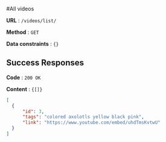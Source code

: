 #All videos

**URL** : `/videos/list/`

**Method** : `GET`

**Data constraints** : `{}`

## Success Responses

**Code** : `200 OK`

**Content** : `{[]}`

```json
[
  {
      "id": 3,
      "tags": "colored axolotls yellow black pink",
      "link": "https://www.youtube.com/embed/uhdTmsKvtwU"
  }
]
```
